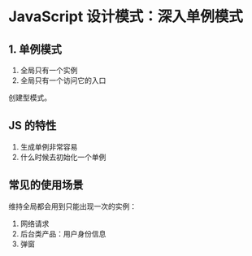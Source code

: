 JavaScript 设计模式：深入单例模式
========

## 1. 单例模式

1. 全局只有一个实例
2. 全局只有一个访问它的入口

创建型模式。

## JS 的特性

1. 生成单例非常容易
2. 什么时候去初始化一个单例

## 常见的使用场景

维持全局都会用到只能出现一次的实例：

1. 网络请求
2. 后台类产品：用户身份信息
3. 弹窗